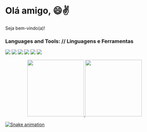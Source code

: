 # Olá amigo, :smile::v:

Seja bem-vindo(a)! 



 

<h3 align="left">Languages and Tools: // Linguagens e Ferramentas 
</h3><p align="left"  target=> 
<img src="https://img.icons8.com/color/48/000000/javascript--v1.png"/>
<img src="https://img.icons8.com/color/48/000000/nodejs.png"/>
<img src="https://img.icons8.com/fluent/48/000000/mysql-logo.png"/>
<img src="https://img.icons8.com/nolan/48/000000/git.png"/>
<img src="https://img.icons8.com/nolan/48/000000/lua.png"/>
<img src="https://img.icons8.com/?size=100&id=55199&format=png&color=FF0000"/>
 
<div align="center">
  <a href="https://github.com/LucasJLSantos">
  <img height="180em" src="https://github-readme-stats.vercel.app/api?username=LucasJLSantos&show_icons=true&theme=dracula&include_all_commits=true&count_private=true"/>
  <img height="180em" src="https://github-readme-stats.vercel.app/api/top-langs/?username=LucasJLSantos&layout=compact&langs_count=7&theme=dracula"/>
</div>

 <div> 
 
  
 ![Snake animation](https://github.com/Master-Lukaa/Master-Lukaa/blob/output/github-contribution-grid-snake.svg)
 
</div>

